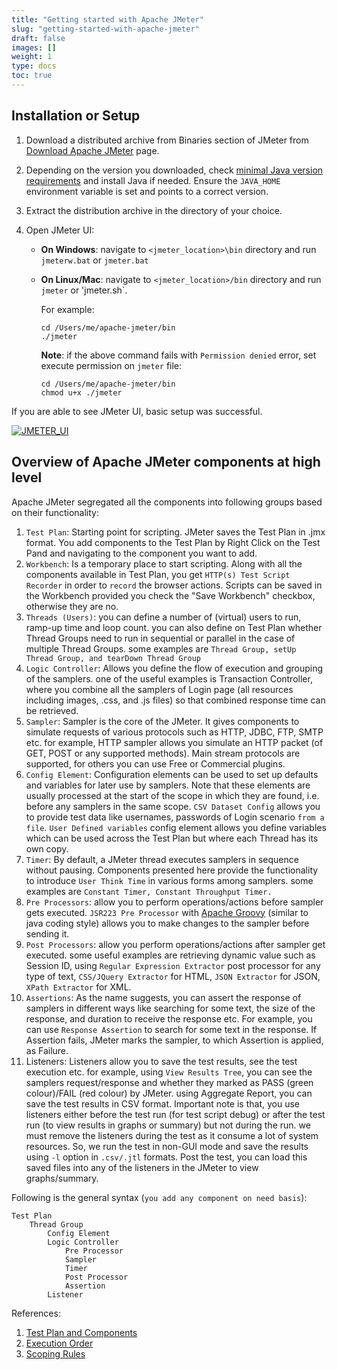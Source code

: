 ```yaml
---
title: "Getting started with Apache JMeter"
slug: "getting-started-with-apache-jmeter"
draft: false
images: []
weight: 1
type: docs
toc: true
---
```


## Installation or Setup
1. Download a distributed archive from Binaries section of JMeter from [Download Apache JMeter][1] page. 
2. Depending on the version you downloaded, check [minimal Java version requirements][2] and install Java if needed. Ensure the `JAVA_HOME` environment variable is set and points to a correct version.
3. Extract the distribution archive in the directory of your choice.
4. Open JMeter UI:
   
   * **On Windows**: navigate to `<jmeter_location>\bin` directory and run `jmeterw.bat` or `jmeter.bat`
   * **On Linux/Mac**: navigate to `<jmeter_location>/bin` directory and run `jmeter` or 'jmeter.sh`. 

       For example:
    
         cd /Users/me/apache-jmeter/bin
         ./jmeter 

       **Note**: if the above command fails with `Permission denied` error, set execute permission on `jmeter` file:

         cd /Users/me/apache-jmeter/bin
         chmod u+x ./jmeter

If you are able to see JMeter UI, basic setup was successful.

[![JMETER_UI][4]][4]


  [1]: http://jmeter.apache.org/download_jmeter.cgi#binaries
  [2]: http://jmeter.apache.org/usermanual/get-started.html#java_versions
  [3]: https://i.stack.imgur.com/4osd0.png
  [4]: https://i.stack.imgur.com/wh5qS.png

## Overview of Apache JMeter components at high level
Apache JMeter segregated all the components into following groups based on their functionality:

 1. `Test Plan`: Starting point for scripting. JMeter saves the Test Plan in .jmx format. You add components to the Test Plan by Right Click on the Test Pand and navigating to the component you want to add.
 2. `Workbench`: Is a temporary place to start scripting. Along with all the components available in Test Plan, you get `HTTP(s) Test Script Recorder` in order to `record` the browser actions. Scripts can be saved in the Workbench provided you check the "Save Workbench" checkbox, otherwise they are no.
 3. `Threads (Users)`: you can define a number of (virtual) users to run, ramp-up time and loop count. you can also define on Test Plan whether Thread Groups need to run in sequential or parallel in the case of multiple Thread Groups. some examples are `Thread Group, setUp Thread Group, and tearDown Thread Group`
 4. `Logic Controller`: Allows you define the flow of execution and grouping of the samplers. one of the useful examples is Transaction Controller, where you combine all the samplers of Login page (all resources including images, .css, and .js files) so that combined response time can be retrieved. 
 5. `Sampler`: Sampler is the core of the JMeter. It gives components to simulate requests of various protocols such as HTTP, JDBC, FTP, SMTP etc. for example, HTTP sampler allows you simulate an HTTP packet (of GET, POST or any supported methods). Main stream protocols are supported, for others you can use Free or Commercial plugins.
 6. `Config Element`: Configuration elements can be used to set up defaults and variables for later use by samplers. Note that these elements are usually processed at the start of the scope in which they are found, i.e. before any samplers in the same scope. `CSV Dataset Config` allows you to provide test data like usernames, passwords of Login scenario `from a file`. `User Defined variables` config element allows you define variables which can be used across the Test Plan but where each Thread has its own copy. 
 7. `Timer`: By default, a JMeter thread executes samplers in sequence without pausing. Components presented here provide the functionality to introduce `User Think Time` in various forms among samplers. some examples are `Constant Timer, Constant Throughput Timer.`
 8. `Pre Processors`: allow you to perform operations/actions before sampler gets executed. `JSR223 Pre Processor` with [Apache Groovy][1] (similar to java coding style) allows you to make changes to the sampler before sending it.
 9. `Post Processors`: allow you perform operations/actions after sampler get executed. some useful examples are retrieving dynamic value such as Session ID, using `Regular Expression Extractor` post processor for any type of text, `CSS/JQuery Extractor` for HTML, `JSON Extractor` for JSON, `XPath Extractor` for XML.
 10. `Assertions`: As the name suggests, you can assert the response of samplers in different ways like searching for some text, the size of the response, and duration to receive the response etc. For example, you can use `Response Assertion` to search for some text in the response. If Assertion fails, JMeter marks the sampler, to which Assertion is applied, as Failure.
 11. Listeners: Listeners allow you to save the test results, see the test execution etc. for example, using `View Results Tree`, you can see the samplers request/response and whether they marked as PASS (green colour)/FAIL (red colour) by JMeter. using Aggregate Report, you can save the test results in CSV format. Important note is that, you use listeners either before the test run (for test script debug) or after the test run (to view results in graphs or summary) but not during the run. we must remove the listeners during the test as it consume a lot of system resources. So, we run the test in non-GUI mode and save the results using `-l` option in `.csv/.jtl` formats. Post the test, you can load this saved files into any of the listeners in the JMeter to view graphs/summary.

Following is the general syntax (`you add any component on need basis`):

    Test Plan
        Thread Group
            Config Element
            Logic Controller
                Pre Processor
                Sampler
                Timer
                Post Processor
                Assertion
            Listener


References:

 1. [Test Plan and Components][2]
 2. [Execution Order][3]
 3. [Scoping Rules][4]


  [1]: http://groovy-lang.org
  [2]: http://jmeter.apache.org/usermanual/test_plan.html
  [3]: http://jmeter.apache.org/usermanual/test_plan.html#executionorder
  [4]: http://jmeter.apache.org/usermanual/test_plan.html#scoping_rules

